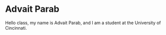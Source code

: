 # Advait Parab
Hello class, my name is Advait Parab, and I am a student at the University of Cincinnati.



